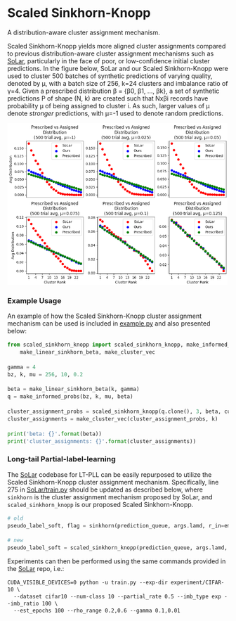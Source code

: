 # Scaled Sinkhorn-Knopp
A distribution-aware cluster assignment mechanism.

Scaled Sinkhorn-Knopp yields more aligned cluster assignments compared to previous distribution-aware cluster 
assignment mechanisms such as [SoLar](https://github.com/hbzju/SoLar/), particularly in the face of poor, or 
low-confidence initial cluster predictions. In the figure below, SoLar and our Scaled Sinkhorn-Knopp were used to 
cluster 500 batches of synthetic predictions of varying quality, denoted by µ, with a batch size of 256, k=24 clusters 
and imbalance ratio of γ=4. Given a prescribed distribution β = {β0, β1, ..., βk}, a set of synthetic predictions P 
of shape (N, k) are created such that Nxβi records have probability µ of being assigned to cluster i. As such, larger 
values of µ denote *stronger* predictions, with µ=-1 used to denote random predictions. 

![Prescribed vs assigned distribution](figures/prescribed_vs_assigned_distribution.png)

### Example Usage
An example of how the Scaled Sinkhorn-Knopp cluster assignment mechanism can be used is included in 
[example.py](example.py) and also presented below:
```python
from scaled_sinkhorn_knopp import scaled_sinkhorn_knopp, make_informed_probs, \
    make_linear_sinkhorn_beta, make_cluster_vec

gamma = 4
bz, k, mu = 256, 10, 0.2

beta = make_linear_sinkhorn_beta(k, gamma)
q = make_informed_probs(bz, k, mu, beta)

cluster_assignment_probs = scaled_sinkhorn_knopp(q.clone(), 3, beta, cuda=False)
cluster_assignments = make_cluster_vec(cluster_assignment_probs, k)

print('beta: {}'.format(beta))
print('cluster_assignments: {}'.format(cluster_assignments))
```

### Long-tail Partial-label-learning
The [SoLar](https://github.com/hbzju/SoLar/) codebase for LT-PLL can be easily repurposed to utilize the Scaled 
Sinkhorn-Knopp cluster assignment mechanism. Specifically, line 275 in 
[SoLar/train.py](https://github.com/hbzju/SoLar/blob/main/train.py) should be updated as described below, where
`sinkhorn` is the cluster assignment mechanism proposed by SoLar, and `scaled_sinkhorn_knopp` is our proposed
Scaled Sinkhorn-Knopp.

```python
# old
pseudo_label_soft, flag = sinkhorn(prediction_queue, args.lamd, r_in=emp_dist)

# new
pseudo_label_soft = scaled_sinkhorn_knopp(prediction_queue, args.lamd, emp_dist)
```

Experiments can then be performed using the same commands provided in the [SoLar](https://github.com/hbzju/SoLar/) repo, i.e.:
```shell
CUDA_VISIBLE_DEVICES=0 python -u train.py --exp-dir experiment/CIFAR-10 \
  --dataset cifar10 --num-class 10 --partial_rate 0.5 --imb_type exp --imb_ratio 100 \
  --est_epochs 100 --rho_range 0.2,0.6 --gamma 0.1,0.01
```

